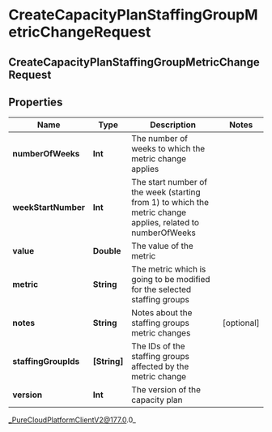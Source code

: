 # CreateCapacityPlanStaffingGroupMetricChangeRequest

## CreateCapacityPlanStaffingGroupMetricChangeRequest

## Properties

|Name | Type | Description | Notes|
|------------ | ------------- | ------------- | -------------|
| **numberOfWeeks** | **Int** | The number of weeks to which the metric change applies | |
| **weekStartNumber** | **Int** | The start number of the week (starting from 1) to which the metric change applies, related to numberOfWeeks | |
| **value** | **Double** | The value of the metric | |
| **metric** | **String** | The metric which is going to be modified for the selected staffing groups | |
| **notes** | **String** | Notes about the staffing groups metric changes | [optional] |
| **staffingGroupIds** | **[String]** | The IDs of the staffing groups affected by the metric change | |
| **version** | **Int** | The version of the capacity plan | |



_PureCloudPlatformClientV2@177.0.0_

